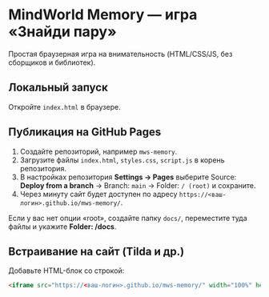 # MindWorld Memory — игра «Знайди пару»

Простая браузерная игра на внимательность (HTML/CSS/JS, без сборщиков и библиотек).

## Локальный запуск
Откройте `index.html` в браузере.

## Публикация на GitHub Pages
1. Создайте репозиторий, например `mws-memory`.
2. Загрузите файлы `index.html`, `styles.css`, `script.js` в корень репозитория.
3. В настройках репозитория **Settings → Pages** выберите Source: **Deploy from a branch** → Branch: `main` → Folder: `/ (root)` и сохраните.
4. Через минуту сайт будет доступен по адресу `https://<ваш-логин>.github.io/mws-memory/`.

Если у вас нет опции «root», создайте папку `docs/`, переместите туда файлы и укажите **Folder: /docs**.

## Встраивание на сайт (Tilda и др.)
Добавьте HTML-блок со строкой:
```html
<iframe src="https://<ваш-логин>.github.io/mws-memory/" width="100%" height="760" style="border:0;max-width:920px;margin:auto;display:block;border-radius:16px;overflow:hidden;"></iframe>
```
